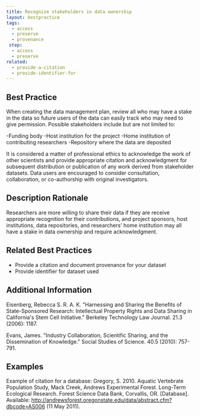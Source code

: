 ```yaml
---
title: Recognize stakeholders in data ownership
layout: bestpractice
tags:
  - access
  - preserve
  - provenance
 step:
  - access
  - preserve
related:
  - provide-a-citation
  - provide-identifier-for
---
```


## Best Practice
When creating the data management plan, review all who may have a stake in the data so future users of the data can easily track who may need to give permission. Possible stakeholders include but are not limited to:

-Funding body
-Host institution for the project
-Home institution of contributing researchers
-Repository where the data are deposited

It is considered a matter of professional ethics to acknowledge the work of other scientists and provide appropriate citation and acknowledgment for subsequent distribution or publication of any work derived from stakeholder datasets. Data users are encouraged to consider consultation, collaboration, or co-authorship with original investigators.

## Description Rationale
Researchers are more willing to share their data if they are receive appropriate recognition for their contributions, and project sponsors, host institutions, data repositories, and researchers’ home institution may all have a stake in data ownership and require acknowledgment.

## Related Best Practices
- Provide a citation and document provenance for your dataset
- Provide identifier for dataset used

## Additional Information
Eisenberg, Rebecca S. R. A. K. "Harnessing and Sharing the Benefits of State-Sponsored Research: Intellectual Property Rights and Data Sharing in California's Stem Cell Initiative." Berkeley Technology Law Journal. 21.3 (2006): 1187.

Evans, James. "Industry Collaboration, Scientific Sharing, and the Dissemination of Knowledge." Social Studies of Science. 40.5 (2010): 757-791.

## Examples
Example of citation for a database: Gregory, S. 2010. Aquatic Vertebrate Population Study, Mack Creek, Andrews Experimental Forest. Long-Term Ecological Research. Forest Science Data Bank, Corvallis, OR. [Database]. Available: http://andrewsforest.oregonstate.edu/data/abstract.cfm?dbcode=AS006 (11 May 2011).
